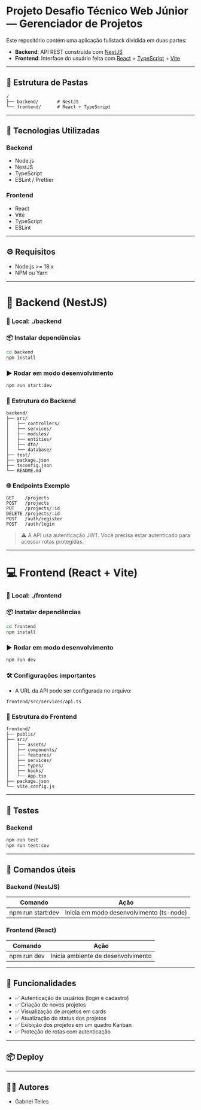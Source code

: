 
# Projeto Desafio Técnico Web Júnior — Gerenciador de Projetos

Este repositório contém uma aplicação fullstack dividida em duas partes:

- **Backend**: API REST construída com [NestJS](https://nestjs.com/)
- **Frontend**: Interface do usuário feita com [React](https://reactjs.org/) + [TypeScript](https://www.typescriptlang.org/) + [Vite](https://vitejs.dev/)

---

## 📁 Estrutura de Pastas

```
/
├── backend/       # NestJS 
└── frontend/      # React + TypeScript
```

---

## 🔧 Tecnologias Utilizadas

### Backend
- Node.js
- NestJS
- TypeScript
- ESLint / Prettier

### Frontend
- React
- Vite
- TypeScript
- ESLint

---

## ⚙️ Requisitos

- Node.js >= 18.x
- NPM ou Yarn
---

# 🚀 Backend (NestJS)

### 📍 Local: ./backend

### 📦 Instalar dependências

```bash
cd backend
npm install
```

### ▶️ Rodar em modo desenvolvimento

```bash
npm run start:dev
```

### 📁 Estrutura do Backend

```
backend/
├── src/
│   ├── controllers/
│   ├── services/
│   ├── modules/
│   ├── entities/
│   ├── dto/
│   └── database/
├── test/
├── package.json
├── tsconfig.json
└── README.md
```

### 🌐 Endpoints Exemplo

```
GET    /projects
POST   /projects
PUT    /projects/:id
DELETE /projects/:id
POST   /auth/register
POST   /auth/login
```

> ⚠️ A API usa autenticação JWT. Você precisa estar autenticado para acessar rotas protegidas.

---

# 💻 Frontend (React + Vite)

### 📍 Local: ./frontend

### 📦 Instalar dependências

```bash
cd frontend
npm install
```

### ▶️ Rodar em modo desenvolvimento

```bash
npm run dev
```

### 🛠️ Configurações importantes

- A URL da API pode ser configurada no arquivo:

```
frontend/src/services/api.ts
```

### 📁 Estrutura do Frontend

```
frontend/
├── public/
├── src/
│   ├── assets/
│   ├── components/
│   ├── features/
│   ├── services/
│   ├── types/
│   ├── hooks/
│   └── App.tsx
├── package.json
└── vite.config.js
```

---

## 🧪 Testes

### Backend

```bash
npm run test
npm run test:cov
```

---

## 🧰 Comandos úteis

### Backend (NestJS)

| Comando               | Ação                                     |
|----------------------|------------------------------------------|
| npm run start:dev    | Inicia em modo desenvolvimento (ts-node) |

### Frontend (React)

| Comando           | Ação                               |
|-------------------|------------------------------------|
| npm run dev       | Inicia ambiente de desenvolvimento |

---

## 📌 Funcionalidades

- ✅ Autenticação de usuários (login e cadastro)
- ✅ Criação de novos projetos
- ✅ Visualização de projetos em cards
- ✅ Atualização do status dos projetos
- ✅ Exibição dos projetos em um quadro Kanban
- ✅ Proteção de rotas com autenticação

---

## 📦 Deploy

---

## 🧑‍💻 Autores

- Gabriel Telles

